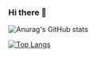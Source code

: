 ### Hi there 👋

![Anurag's GitHub stats](https://github-readme-stats.vercel.app/api?username=reo1109)


[![Top Langs](https://github-readme-stats.vercel.app/api/top-langs/?username=reo1109
)](https://github.com/anuraghazra/github-readme-stats)

<!--
**reo1109/reo1109** is a ✨ _special_ ✨ repository because its `README.md` (this file) appears on your GitHub profile.

Here are some ideas to get you started:

- 🔭 I’m currently working on ...
- 🌱 I’m currently learning ...
- 👯 I’m looking to collaborate on ...
- 🤔 I’m looking for help with ...
- 💬 Ask me about ...
- 📫 How to reach me: ...
- 😄 Pronouns: ...
- ⚡ Fun fact: ...
-->
